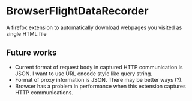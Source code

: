 # BrowserFlightDataRecorder
A firefox extension to automatically download webpages you visited as single HTML file

## Future works
* Current format of request body in captured HTTP communication is JSON. I want to use URL encode style like query string.
* Format of proxy information is JSON. There may be better ways (?).
* Browser has a problem in performance when this extension captures HTTP communications.